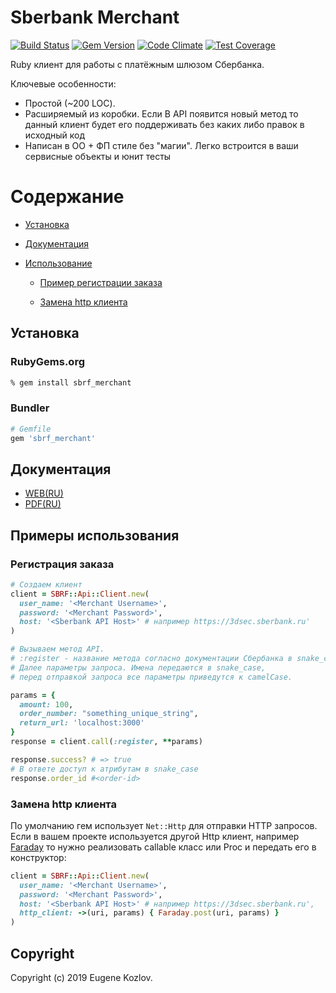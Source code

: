 # Sberbank Merchant

[![Build Status](https://travis-ci.org/abstractart/sbrf_merchant.svg?branch=master)](https://travis-ci.org/abstractart/sbrf_merchant)
[![Gem Version](https://badge.fury.io/rb/sbrf_merchant.svg)](https://badge.fury.io/rb/sbrf_merchant)
[![Code Climate](https://codeclimate.com/github/abstractart/sbrf_merchant/badges/gpa.svg
)](https://codeclimate.com/github/abstractart/sbrf_merchant)
[![Test Coverage](https://api.codeclimate.com/v1/badges/db86deaba446bac68ae1/test_coverage)](https://codeclimate.com/github/abstractart/sbrf_merchant/test_coverage)

Ruby клиент для работы с платёжным шлюзом Сбербанка.

Ключевые особенности:
- Простой (~200 LOC).
- Расширяемый из коробки. Если В API появится новый метод то данный клиент будет его поддерживать без каких либо правок в исходный код
- Написан в ОО + ФП стиле без "магии". Легко встроится в ваши сервисные объекты и юнит тесты

# Содержание
-  [Установка](#установка)

-  [Документация](#документация)
-  [Использование](#примеры-использования)
	-  [Пример регистрации заказа](#регистрация-заказа)
  
	-  [Замена http клиента](#замена-http-клиента)

## Установка

### RubyGems.org

```sh
% gem install sbrf_merchant
```

### Bundler

```ruby
# Gemfile
gem 'sbrf_merchant'
```
## Документация
- [WEB(RU)](https://securepayments.sberbank.ru/wiki/doku.php/integration:api:start)
- [PDF(RU)](http://cs.petrsu.ru/~vadim/sd2018/Merchant-Manual-SBRF.pdf)

## Примеры использования
### Регистрация заказа
```ruby
# Cоздаем клиент
client = SBRF::Api::Client.new(
  user_name: '<Merchant Username>',
  password: '<Merchant Password>',
  host: '<Sberbank API Host>' # например https://3dsec.sberbank.ru'
)

# Вызываем метод API.
# :register - название метода согласно документации Cбербанка в snake_case.
# Далее параметры запроса. Имена передаются в snake_case,
# перед отправкой запроса все параметры приведутся к camelCase.

params = {
  amount: 100,
  order_number: "something_unique_string",
  return_url: 'localhost:3000'
}
response = client.call(:register, **params)

response.success? # => true
# В ответе доступ к атрибутам в snake_case
response.order_id #<order-id>

```
### Замена http клиента
По умолчанию гем использует ```Net::Http``` для отправки HTTP запросов. Если в вашем проекте используется другой Http клиент, например [Faraday](https://github.com/lostisland/faraday) то нужно реализовать callable класс или Proc и передать его в конструктор:
```ruby
client = SBRF::Api::Client.new(
  user_name: '<Merchant Username>',
  password: '<Merchant Password>',
  host: '<Sberbank API Host>' # например https://3dsec.sberbank.ru',
  http_client: ->(uri, params) { Faraday.post(uri, params) }
)  
```

## Copyright
Copyright (c) 2019 Eugene Kozlov.
